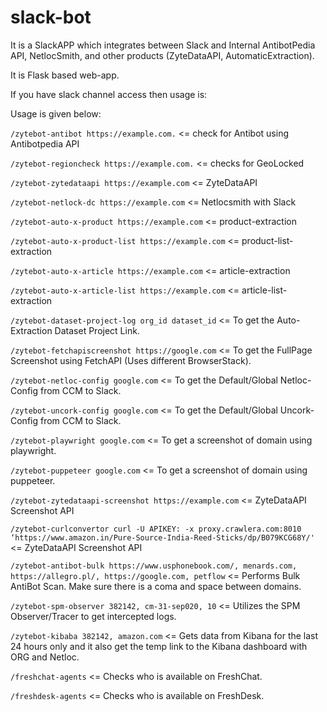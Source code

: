 # slack-bot

It is a SlackAPP which integrates between Slack and Internal AntibotPedia API, NetlocSmith, and other products (ZyteDataAPI, AutomaticExtraction).

It is Flask based web-app.

If you have slack channel access then usage is:

Usage is given below:

`/zytebot-antibot https://example.com.` <= check for Antibot using Antibotpedia API

`/zytebot-regioncheck https://example.com.` <= checks for GeoLocked  

`/zytebot-zytedataapi https://example.com` <= ZyteDataAPI

`/zytebot-netlock-dc https://example.com` <= Netlocsmith with Slack

`/zytebot-auto-x-product https://example.com` <= product-extraction

`/zytebot-auto-x-product-list https://example.com` <= product-list-extraction

`/zytebot-auto-x-article https://example.com` <= article-extraction

`/zytebot-auto-x-article-list https://example.com` <= article-list-extraction

`/zytebot-dataset-project-log org_id dataset_id` <= To get the Auto-Extraction Dataset Project Link.

`/zytebot-fetchapiscreenshot https://google.com` <= To get the FullPage Screenshot using FetchAPI (Uses different BrowserStack).

`/zytebot-netloc-config google.com` <= To get the Default/Global Netloc-Config from CCM to Slack.

`/zytebot-uncork-config google.com` <= To get the Default/Global Uncork-Config from CCM to Slack.

`/zytebot-playwright google.com` <= To get a screenshot of domain using playwright.

`/zytebot-puppeteer google.com` <= To get a screenshot of domain using puppeteer.

`/zytebot-zytedataapi-screenshot https://example.com` <= ZyteDataAPI Screenshot API

`/zytebot-curlconvertor curl -U APIKEY: -x proxy.crawlera.com:8010 ‘https://www.amazon.in/Pure-Source-India-Reed-Sticks/dp/B079KCG68Y/'` <= ZyteDataAPI Screenshot API

`/zytebot-antibot-bulk https://www.usphonebook.com/, menards.com, https://allegro.pl/, https://google.com, petflow` <= Performs Bulk AntiBot Scan. Make sure there is a coma and space between domains. 

`/zytebot-spm-observer 382142, cm-31-sep020, 10` <= Utilizes the SPM Observer/Tracer to get intercepted logs. 

`/zytebot-kibaba 382142, amazon.com` <= Gets data from Kibana for the last 24 hours only and it also get the temp link to the Kibana dashboard with ORG and Netloc.

`/freshchat-agents` <= Checks who is available on FreshChat.

`/freshdesk-agents` <= Checks who is available on FreshDesk.